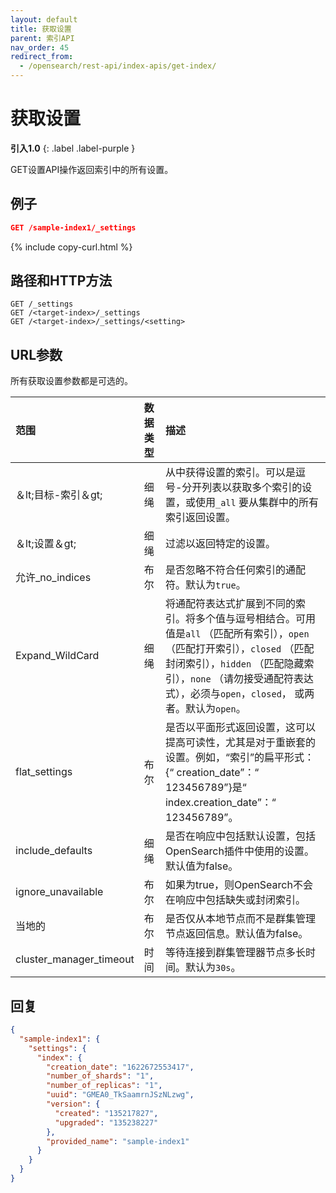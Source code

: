 ```yaml
---
layout: default
title: 获取设置
parent: 索引API
nav_order: 45
redirect_from:
  - /opensearch/rest-api/index-apis/get-index/
---
```


# 获取设置
**引入1.0**
{: .label .label-purple }

GET设置API操作返回索引中的所有设置。

## 例子

```json
GET /sample-index1/_settings
```
{% include copy-curl.html %}

## 路径和HTTP方法

```
GET /_settings
GET /<target-index>/_settings
GET /<target-index>/_settings/<setting>
```

## URL参数

所有获取设置参数都是可选的。

范围| 数据类型| 描述
:--- | :--- | :---
＆lt;目标-索引＆gt;| 细绳| 从中获得设置的索引。可以是逗号-分开列表以获取多个索引的设置，或使用`_all` 要从集群中的所有索引返回设置。
＆lt;设置＆gt;| 细绳| 过滤以返回特定的设置。
允许_no_indices| 布尔| 是否忽略不符合任何索引的通配符。默认为`true`。
Expand_WildCard| 细绳| 将通配符表达式扩展到不同的索引。将多个值与逗号相结合。可用值是`all` （匹配所有索引），`open` （匹配打开索引），`closed` （匹配封闭索引），`hidden` （匹配隐藏索引），`none` （请勿接受通配符表达式），必须与`open`，`closed`， 或两者。默认为`open`。
flat_settings| 布尔| 是否以平面形式返回设置，这可以提高可读性，尤其是对于重嵌套的设置。例如，“索引”的扁平形式：{“ creation_date”：“ 123456789”}是“ index.creation_date”：“ 123456789”。
include_defaults| 细绳| 是否在响应中包括默认设置，包括OpenSearch插件中使用的设置。默认值为false。
ignore_unavailable| 布尔| 如果为true，则OpenSearch不会在响应中包括缺失或封闭索引。
当地的| 布尔| 是否仅从本地节点而不是群集管理节点返回信息。默认值为false。
cluster_manager_timeout| 时间| 等待连接到群集管理器节点多长时间。默认为`30s`。

## 回复

```json
{
  "sample-index1": {
    "settings": {
      "index": {
        "creation_date": "1622672553417",
        "number_of_shards": "1",
        "number_of_replicas": "1",
        "uuid": "GMEA0_TkSaamrnJSzNLzwg",
        "version": {
          "created": "135217827",
          "upgraded": "135238227"
        },
        "provided_name": "sample-index1"
      }
    }
  }
}
```


